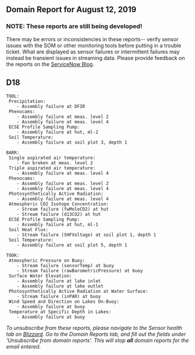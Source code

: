 ## Domain Report for August 12, 2019


### NOTE: These reports are still being developed!
There may be errors or inconsistencies in these reports-- verify sensor issues with the SOM or other monitoring tools before putting in a trouble ticket. What are displayed as sensor failures or intermittent failures may instead be transient issues in streaming data.
Please provide feedback on the reports on the [ServiceNow Blog](https://neon.service-now.com/community?id=community_blog&sys_id=9b4fbe8adbed734017ecf9041d9619be).


## D18

	TOOL:
	 Precipitation:
		- Assembly failure at DFIR
	 Phenocams:
		- Assembly failure at meas. level 2
		- Assembly failure at meas. level 4
	 ECSE Profile Sampling Pump:
		- Assembly failure at hut, ml-2
	 Soil Temperature:
		- Assembly failure at soil plot 3, depth 1

	BARR:
	 Single aspirated air temperature:
		- Fan broken at meas. level 2
	 Triple aspirated air temperature:
		- Assembly failure at meas. level 4
	 Phenocams:
		- Assembly failure at meas. level 2
		- Assembly failure at meas. level 4
	 Photosynthetically Active Radiation:
		- Assembly failure at meas. level 4
	 Atmospheric CO2 Isotope Concentration:
		- Stream failure (fwMoleCO2) at hut
		- Stream failure (d13CO2) at hut
	 ECSE Profile Sampling Pump:
		- Assembly failure at hut, ml-1
	 Soil Heat Flux:
		- Stream failure (SHFVoltage) at soil plot 1, depth 1
	 Soil Temperature:
		- Assembly failure at soil plot 5, depth 1

	TOOK:
	 Atmospheric Pressure on Buoy:
		- Stream failure (sensorTemp) at buoy
		- Stream failure (rawBarometricPressure) at buoy
	 Surface Water Elevation:
		- Assembly failure at lake inlet
		- Assembly failure at lake outlet
	 Photosynthetically Active Radiation at Water Surface:
		- Stream failure (inPAR) at buoy
	 Wind Speed and Direction on Lakes On-Buoy:
		- Assembly failure at buoy
	 Temperature at Specific Depth in Lakes:
		- Assembly failure at buoy
_To unsubscribe from these reports, please navigate to the Sensor health tab on [Blizzard](http://10.206.27.32:3838/is-som/). Go to the Domain Reports tab, and fill out the fields under 'Unsubscribe from domain reports'. This will stop **all** domain reports for the email entered._
